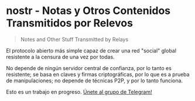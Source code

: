 # nostr - Notas y Otros Contenidos Transmitidos por Relevos
> Notes and Other Stuff Transmitted by Relays

El protocolo abierto más simple capaz de crear una red "social" global resistente a la censura de una vez por todas.

No depende de ningún servidor central de confianza, por lo tanto es resistente; se basa en claves y firmas criptográficas, por lo que es a prueba de manipulaciones; no depende de técnicas P2P, y por lo tanto funciona.

Esto es un trabajo en progreso. [Únete al grupo de Telegram!](https://t.me/nostr_protocol)
